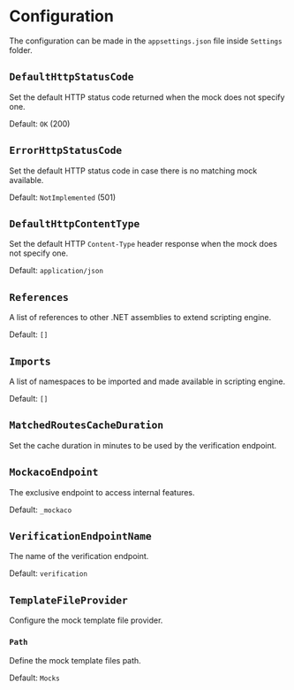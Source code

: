 # Configuration

The configuration can be made in the `appsettings.json` file inside `Settings` folder.

## `DefaultHttpStatusCode`

Set the default HTTP status code returned when the mock does not specify one.

Default: `OK` (200)

## `ErrorHttpStatusCode`

Set the default HTTP status code in case there is no matching mock available.

Default: `NotImplemented` (501)

## `DefaultHttpContentType`

Set the default HTTP `Content-Type` header response when the mock does not specify one.

Default: `application/json`

## `References`

A list of references to other .NET assemblies to extend scripting engine.

Default: `[]`

## `Imports`

A list of namespaces to be imported and made available in scripting engine.

Default: `[]`

## `MatchedRoutesCacheDuration`

Set the cache duration in minutes to be used by the verification endpoint.

## `MockacoEndpoint`

The exclusive endpoint to access internal features.

Default: `_mockaco`

## `VerificationEndpointName`

The name of the verification endpoint.

Default: `verification`

## `TemplateFileProvider`

Configure the mock template file provider.

### `Path`

Define the mock template files path.

Default: `Mocks`